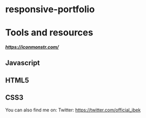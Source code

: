 # responsive-portfolio

# Tools and resources
 ##### https://iconmonstr.com/
 ## Javascript
 ## HTML5
 ## CSS3

You can also find me on:
Twitter: https://twitter.com/official_ibek

